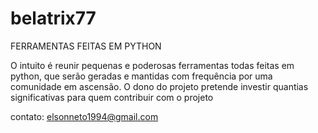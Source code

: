 # belatrix77
FERRAMENTAS FEITAS EM PYTHON


O intuito é reunir pequenas e poderosas ferramentas todas feitas em python, que serão geradas e mantidas com frequência por uma comunidade em ascensão.
O dono do projeto pretende investir quantias significativas para quem contribuir com o projeto

contato: elsonneto1994@gmail.com
